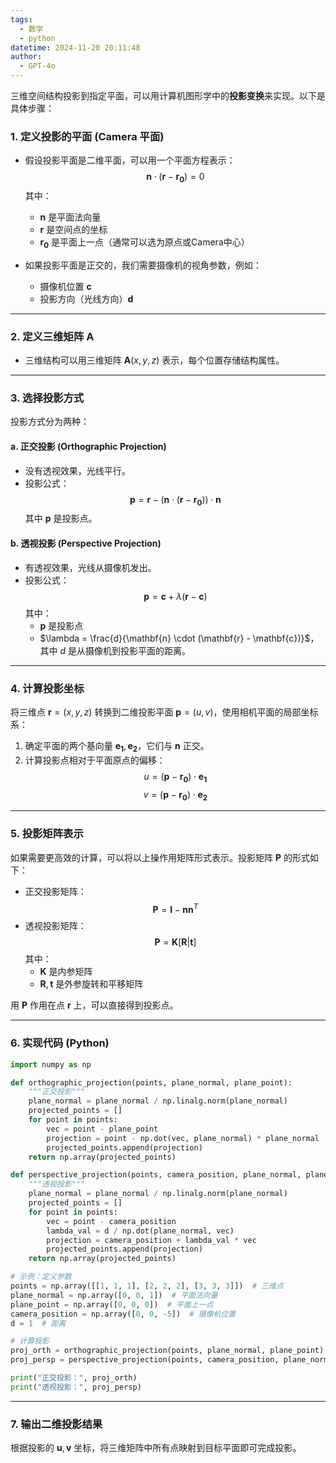 ```yaml
---
tags:
  - 数学
  - python
datetime: 2024-11-20 20:11:48
author:
  - GPT-4o
---
```

三维空间结构投影到指定平面，可以用计算机图形学中的**投影变换**来实现。以下是具体步骤：

### 1. 定义投影的平面 (Camera 平面)
- 假设投影平面是二维平面，可以用一个平面方程表示：
  $$\mathbf{n} \cdot (\mathbf{r} - \mathbf{r_0}) = 0$$
  其中：
  - $\mathbf{n}$ 是平面法向量
  - $\mathbf{r}$ 是空间点的坐标
  - $\mathbf{r_0}$ 是平面上一点（通常可以选为原点或Camera中心）

- 如果投影平面是正交的，我们需要摄像机的视角参数，例如：
  - 摄像机位置 $\mathbf{c}$
  - 投影方向（光线方向）$\mathbf{d}$

---

### 2. 定义三维矩阵 $\mathbf{A}$
- 三维结构可以用三维矩阵 $\mathbf{A}(x, y, z)$ 表示，每个位置存储结构属性。

---

### 3. 选择投影方式
投影方式分为两种：
#### a. 正交投影 (Orthographic Projection)
- 没有透视效果，光线平行。
- 投影公式：
  $$\mathbf{p} = \mathbf{r} - (\mathbf{n} \cdot (\mathbf{r} - \mathbf{r_0})) \cdot \mathbf{n}$$
  其中 $\mathbf{p}$ 是投影点。

#### b. 透视投影 (Perspective Projection)
- 有透视效果，光线从摄像机发出。
- 投影公式：
  $$\mathbf{p} = \mathbf{c} + \lambda (\mathbf{r} - \mathbf{c})$$
  其中：
  - $\mathbf{p}$ 是投影点
  - $\lambda = \frac{d}{\mathbf{n} \cdot (\mathbf{r} - \mathbf{c})}$，其中 $d$ 是从摄像机到投影平面的距离。

---

### 4. 计算投影坐标
将三维点 $\mathbf{r} = (x, y, z)$ 转换到二维投影平面 $\mathbf{p} = (u, v)$，使用相机平面的局部坐标系：
1. 确定平面的两个基向量 $\mathbf{e_1}, \mathbf{e_2}$，它们与 $\mathbf{n}$ 正交。
2. 计算投影点相对于平面原点的偏移：
   $$u = (\mathbf{p} - \mathbf{r_0}) \cdot \mathbf{e_1}$$
   $$v = (\mathbf{p} - \mathbf{r_0}) \cdot \mathbf{e_2}$$

---

### 5. 投影矩阵表示
如果需要更高效的计算，可以将以上操作用矩阵形式表示。投影矩阵 $\mathbf{P}$ 的形式如下：
- 正交投影矩阵：
  $$\mathbf{P} = \mathbf{I} - \mathbf{n} \mathbf{n}^T$$
- 透视投影矩阵：
  $$\mathbf{P} = \mathbf{K} [\mathbf{R} | \mathbf{t}]$$
  其中：
  - $\mathbf{K}$ 是内参矩阵
  - $\mathbf{R}, \mathbf{t}$ 是外参旋转和平移矩阵

用 $\mathbf{P}$ 作用在点 $\mathbf{r}$ 上，可以直接得到投影点。

---

### 6. 实现代码 (Python)
```python
import numpy as np

def orthographic_projection(points, plane_normal, plane_point):
    """正交投影"""
    plane_normal = plane_normal / np.linalg.norm(plane_normal)
    projected_points = []
    for point in points:
        vec = point - plane_point
        projection = point - np.dot(vec, plane_normal) * plane_normal
        projected_points.append(projection)
    return np.array(projected_points)

def perspective_projection(points, camera_position, plane_normal, plane_point, d):
    """透视投影"""
    plane_normal = plane_normal / np.linalg.norm(plane_normal)
    projected_points = []
    for point in points:
        vec = point - camera_position
        lambda_val = d / np.dot(plane_normal, vec)
        projection = camera_position + lambda_val * vec
        projected_points.append(projection)
    return np.array(projected_points)

# 示例：定义参数
points = np.array([[1, 1, 1], [2, 2, 2], [3, 3, 3]])  # 三维点
plane_normal = np.array([0, 0, 1])  # 平面法向量
plane_point = np.array([0, 0, 0])  # 平面上一点
camera_position = np.array([0, 0, -5])  # 摄像机位置
d = 1  # 距离

# 计算投影
proj_orth = orthographic_projection(points, plane_normal, plane_point)
proj_persp = perspective_projection(points, camera_position, plane_normal, plane_point, d)

print("正交投影：", proj_orth)
print("透视投影：", proj_persp)
```

---

### 7. 输出二维投影结果
根据投影的 $\mathbf{u}, \mathbf{v}$ 坐标，将三维矩阵中所有点映射到目标平面即可完成投影。